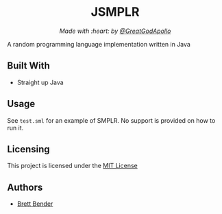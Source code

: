 <h1 align="center">JSMPLR</h1>
<p align="center"><i>Made with :heart: by <a href="https://github.com/GreatGodApollo">@GreatGodApollo</a></i></p>

A random programming language implementation written in Java

## Built With
- Straight up Java

## Usage
See `test.sml` for an example of SMPLR. No support is provided on how to run it.

## Licensing

This project is licensed under the [MIT License](https://choosealicense.com/licenses/mit/)

## Authors

* [Brett Bender](https://github.com/GreatGodApollo)
